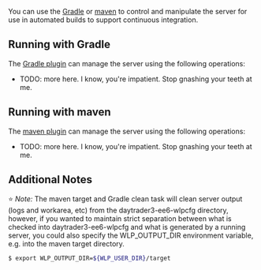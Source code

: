 You can use the [Gradle](#running-with-gradle) or [maven](#running-with-maven) to control and manipulate the server for use in automated builds to support continuous integration.

## Running with Gradle

The [Gradle plugin](https://github.com/WASdev/ci.gradle) can manage the server using the following operations:

* TODO: more here. I know, you're impatient. Stop gnashing your teeth at me.

## Running with maven

The [maven plugin](https://github.com/WASdev/ci.maven) can manage the server using the following operations:

* TODO: more here. I know, you're impatient. Stop gnashing your teeth at me.

## Additional Notes

:star: *Note:* The maven target and Gradle clean task will clean server output (logs and workarea, etc) from the daytrader3-ee6-wlpcfg directory, however, if you wanted to maintain strict separation between what is checked into daytrader3-ee6-wlpcfg and what is generated by a running server, you could also specify the WLP_OUTPUT_DIR environment variable, e.g. into the maven target directory.

```bash
$ export WLP_OUTPUT_DIR=${WLP_USER_DIR}/target
```
